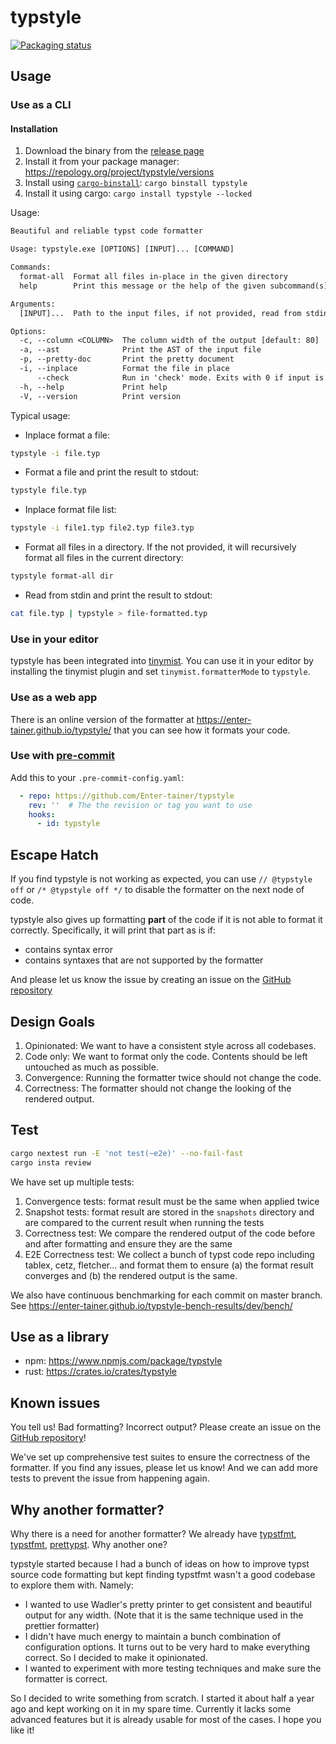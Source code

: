 # typstyle

[![Packaging status](https://repology.org/badge/vertical-allrepos/typstyle.svg)](https://repology.org/project/typstyle/versions)


## Usage
### Use as a CLI

#### Installation

1. Download the binary from the [release page](https://github.com/Enter-tainer/typstyle/releases/)
2. Install it from your package manager: <https://repology.org/project/typstyle/versions>
3. Install using [`cargo-binstall`](https://github.com/cargo-bins/cargo-binstall): `cargo binstall typstyle`
4. Install it using cargo: `cargo install typstyle --locked`

Usage: 
```txt
Beautiful and reliable typst code formatter

Usage: typstyle.exe [OPTIONS] [INPUT]... [COMMAND]

Commands:
  format-all  Format all files in-place in the given directory
  help        Print this message or the help of the given subcommand(s)

Arguments:
  [INPUT]...  Path to the input files, if not provided, read from stdin. If multiple files are provided, they will be processed in order

Options:
  -c, --column <COLUMN>  The column width of the output [default: 80]
  -a, --ast              Print the AST of the input file
  -p, --pretty-doc       Print the pretty document
  -i, --inplace          Format the file in place
      --check            Run in 'check' mode. Exits with 0 if input is formatted correctly. Exits with 1 if formatting is required
  -h, --help             Print help
  -V, --version          Print version
```

Typical usage:

- Inplace format a file:
```sh
typstyle -i file.typ
```

- Format a file and print the result to stdout:
```sh
typstyle file.typ
```

- Inplace format file list:
```sh
typstyle -i file1.typ file2.typ file3.typ
```

- Format all files in a directory. If the not provided, it will recursively format all files in the current directory:
```sh
typstyle format-all dir
```

- Read from stdin and print the result to stdout:
```sh
cat file.typ | typstyle > file-formatted.typ
```

### Use in your editor

typstyle has been integrated into [tinymist](https://github.com/Myriad-Dreamin/tinymist). You can use it in your editor by installing the tinymist plugin and set `tinymist.formatterMode` to `typstyle`.

### Use as a web app

There is an online version of the formatter at <https://enter-tainer.github.io/typstyle/> that you can see how it formats your code.

### Use with [pre-commit](https://github.com/pre-commit/pre-commit)

Add this to your `.pre-commit-config.yaml`:

```yaml
  - repo: https://github.com/Enter-tainer/typstyle
    rev: ''  # The the revision or tag you want to use
    hooks:
      - id: typstyle
```

## Escape Hatch

If you find typstyle is not working as expected, you can use `// @typstyle off` or `/* @typstyle off */` to disable the formatter on the next node of code.

typstyle also gives up formatting **part** of the code if it is not able to format it correctly. Specifically, it will print that part as is if:

- contains syntax error
- contains syntaxes that are not supported by the formatter

And please let us know the issue by creating an issue on the [GitHub repository](https://github.com/Enter-tainer/typstyle)

## Design Goals

1. Opinionated: We want to have a consistent style across all codebases.
2. Code only: We want to format only the code. Contents should be left untouched as much as possible.
3. Convergence: Running the formatter twice should not change the code.
4. Correctness: The formatter should not change the looking of the rendered output.

## Test

```sh
cargo nextest run -E 'not test(~e2e)' --no-fail-fast
cargo insta review
```

We have set up multiple tests:

1. Convergence tests: format result must be the same when applied twice
2. Snapshot tests: format result are stored in the `snapshots` directory and are compared to the current result when running the tests
3. Correctness test: We compare the rendered output of the code before and after formatting and ensure they are the same
4. E2E Correctness test: We collect a bunch of typst code repo including tablex, cetz, fletcher... and format them to ensure (a) the format result converges and (b) the rendered output is the same.

We also have continuous benchmarking for each commit on master branch. See https://enter-tainer.github.io/typstyle-bench-results/dev/bench/

## Use as a library

- npm: <https://www.npmjs.com/package/typstyle>
- rust: <https://crates.io/crates/typstyle>

## Known issues

You tell us! Bad formatting? Incorrect output? Please create an issue on the [GitHub repository](https://github.com/Enter-tainer/typstyle)!

We've set up comprehensive test suites to ensure the correctness of the formatter. If you find any issues, please let us know! And we can add more tests to prevent the issue from happening again.

## Why another formatter?

Why there is a need for another formatter? We already have [typstfmt](https://github.com/astrale-sharp/typstfmt), [typstfmt](https://github.com/jeffa5/typstfmt), [prettypst](https://github.com/antonWetzel/prettypst). Why another one?

typstyle started because I had a bunch of ideas on how to improve typst source code formatting but kept finding typstfmt wasn't a good codebase to explore them with. Namely:

- I wanted to use Wadler's pretty printer to get consistent and beautiful output for any width. (Note that it is the same technique used in the prettier formatter)
- I didn't have much energy to maintain a bunch combination of configuration options. It turns out to be very hard to make everything correct. So I decided to make it opinionated.
- I wanted to experiment with more testing techniques and make sure the formatter is correct.

So I decided to write something from scratch. I started it about half a year ago and kept working on it in my spare time. Currently it lacks some advanced features but it is already usable for most of the cases. I hope you like it!
